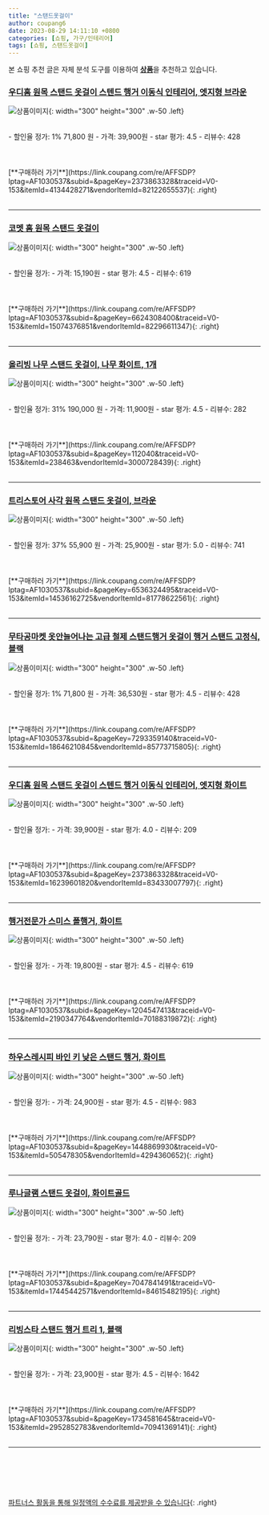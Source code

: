```yaml
---
title: "스탠드옷걸이"
author: coupang6
date: 2023-08-29 14:11:10 +0800
categories: [쇼핑, 가구/인테리어]
tags: [쇼핑, 스탠드옷걸이]
---
```


본 쇼핑 추천 글은 자체 분석 도구를 이용하여 [**상품**](https://link.coupang.com/a/bao1ui)을 추천하고 있습니다.

### [우디홈 원목 스탠드 옷걸이 스텐드 행거 이동식 인테리어, 엣지형 브라운](https://link.coupang.com/re/AFFSDP?lptag=AF1030537&subid=&pageKey=2373863328&traceid=V0-153&itemId=4134428271&vendorItemId=82122655537)

![상품이미지](https://thumbnail6.coupangcdn.com/thumbnails/remote/230x230ex/image/vendor_inventory/edcc/47cb2222be949905bf516927bc252b46662d0b5fa81c62f3cb3d19a1675a.jpg){: width="300" height="300" .w-50 .left}


<br>
- 할인율 정가: 1%  71,800   원
- 가격: 39,900원
- star 평가: 4.5
- 리뷰수: 428
<br>
<br>
<br>
<br>
[**구매하러 가기**](https://link.coupang.com/re/AFFSDP?lptag=AF1030537&subid=&pageKey=2373863328&traceid=V0-153&itemId=4134428271&vendorItemId=82122655537){: .right}
<br>
<br>

---

### [코멧 홈 원목 스탠드 옷걸이](https://link.coupang.com/re/AFFSDP?lptag=AF1030537&subid=&pageKey=6624308400&traceid=V0-153&itemId=15074376851&vendorItemId=82296611347)

![상품이미지](https://thumbnail6.coupangcdn.com/thumbnails/remote/230x230ex/image/retail/images/3571299164810444-eb9c14c5-4371-4e91-a47d-503c445cfe79.jpg){: width="300" height="300" .w-50 .left}


<br>
- 할인율 정가: 
- 가격: 15,190원
- star 평가: 4.5
- 리뷰수: 619
<br>
<br>
<br>
<br>
[**구매하러 가기**](https://link.coupang.com/re/AFFSDP?lptag=AF1030537&subid=&pageKey=6624308400&traceid=V0-153&itemId=15074376851&vendorItemId=82296611347){: .right}
<br>
<br>

---

### [올리빙 나무 스탠드 옷걸이, 나무 화이트, 1개](https://link.coupang.com/re/AFFSDP?lptag=AF1030537&subid=&pageKey=112040&traceid=V0-153&itemId=238463&vendorItemId=3000728439)

![상품이미지](https://thumbnail7.coupangcdn.com/thumbnails/remote/230x230ex/image/product/image/vendoritem/2016/07/06/3000728439/e1dd8b27-05c0-4aea-9fca-c5d2d070415e.jpg){: width="300" height="300" .w-50 .left}


<br>
- 할인율 정가: 31%  190,000   원
- 가격: 11,900원
- star 평가: 4.5
- 리뷰수: 282
<br>
<br>
<br>
<br>
[**구매하러 가기**](https://link.coupang.com/re/AFFSDP?lptag=AF1030537&subid=&pageKey=112040&traceid=V0-153&itemId=238463&vendorItemId=3000728439){: .right}
<br>
<br>

---

### [트리스토어 사각 원목 스탠드 옷걸이, 브라운](https://link.coupang.com/re/AFFSDP?lptag=AF1030537&subid=&pageKey=6536324495&traceid=V0-153&itemId=14536162725&vendorItemId=81778622561)

![상품이미지](https://thumbnail10.coupangcdn.com/thumbnails/remote/230x230ex/image/rs_quotation_api/ftxdryf6/e884a0a6c6fb42d29e38a82e4eb95748.jpg){: width="300" height="300" .w-50 .left}


<br>
- 할인율 정가: 37%  55,900   원
- 가격: 25,900원
- star 평가: 5.0
- 리뷰수: 741
<br>
<br>
<br>
<br>
[**구매하러 가기**](https://link.coupang.com/re/AFFSDP?lptag=AF1030537&subid=&pageKey=6536324495&traceid=V0-153&itemId=14536162725&vendorItemId=81778622561){: .right}
<br>
<br>

---

### [무타공마켓 옷안늘어나는 고급 철제 스탠드행거 옷걸이 행거 스탠드 고정식, 블랙](https://link.coupang.com/re/AFFSDP?lptag=AF1030537&subid=&pageKey=7293359140&traceid=V0-153&itemId=18646210845&vendorItemId=85773715805)

![상품이미지](https://thumbnail8.coupangcdn.com/thumbnails/remote/230x230ex/image/vendor_inventory/1d13/371bb45426b945536c8a30455271d6c7497dcaa1a6ab1644e7fafbbeec95.jpg){: width="300" height="300" .w-50 .left}


<br>
- 할인율 정가: 1%  71,800   원
- 가격: 36,530원
- star 평가: 4.5
- 리뷰수: 428
<br>
<br>
<br>
<br>
[**구매하러 가기**](https://link.coupang.com/re/AFFSDP?lptag=AF1030537&subid=&pageKey=7293359140&traceid=V0-153&itemId=18646210845&vendorItemId=85773715805){: .right}
<br>
<br>

---

### [우디홈 원목 스탠드 옷걸이 스텐드 행거 이동식 인테리어, 엣지형 화이트](https://link.coupang.com/re/AFFSDP?lptag=AF1030537&subid=&pageKey=2373863328&traceid=V0-153&itemId=16239601820&vendorItemId=83433007797)

![상품이미지](https://thumbnail8.coupangcdn.com/thumbnails/remote/230x230ex/image/vendor_inventory/0a21/3b764efa3458fbeb619f888eb12f16b88d52e4df81a01c12e835d789d22d.jpg){: width="300" height="300" .w-50 .left}


<br>
- 할인율 정가: 
- 가격: 39,900원
- star 평가: 4.0
- 리뷰수: 209
<br>
<br>
<br>
<br>
[**구매하러 가기**](https://link.coupang.com/re/AFFSDP?lptag=AF1030537&subid=&pageKey=2373863328&traceid=V0-153&itemId=16239601820&vendorItemId=83433007797){: .right}
<br>
<br>

---

### [행거전문가 스미스 폴행거, 화이트](https://link.coupang.com/re/AFFSDP?lptag=AF1030537&subid=&pageKey=1204547413&traceid=V0-153&itemId=2190347764&vendorItemId=70188319872)

![상품이미지](https://thumbnail7.coupangcdn.com/thumbnails/remote/230x230ex/image/retail/images/4274034047942885-0f4120ed-c7b6-4d00-aa5b-b028a219ed01.png){: width="300" height="300" .w-50 .left}


<br>
- 할인율 정가: 
- 가격: 19,800원
- star 평가: 4.5
- 리뷰수: 619
<br>
<br>
<br>
<br>
[**구매하러 가기**](https://link.coupang.com/re/AFFSDP?lptag=AF1030537&subid=&pageKey=1204547413&traceid=V0-153&itemId=2190347764&vendorItemId=70188319872){: .right}
<br>
<br>

---

### [하우스레시피 바인 키 낮은 스탠드 행거, 화이트](https://link.coupang.com/re/AFFSDP?lptag=AF1030537&subid=&pageKey=1448869930&traceid=V0-153&itemId=505478305&vendorItemId=4294360652)

![상품이미지](https://thumbnail6.coupangcdn.com/thumbnails/remote/230x230ex/image/retail/images/2507843903268219-3f008efb-aab5-446a-86ab-17a4612efa83.jpg){: width="300" height="300" .w-50 .left}


<br>
- 할인율 정가: 
- 가격: 24,900원
- star 평가: 4.5
- 리뷰수: 983
<br>
<br>
<br>
<br>
[**구매하러 가기**](https://link.coupang.com/re/AFFSDP?lptag=AF1030537&subid=&pageKey=1448869930&traceid=V0-153&itemId=505478305&vendorItemId=4294360652){: .right}
<br>
<br>

---

### [루나글램 스탠드 옷걸이, 화이트골드](https://link.coupang.com/re/AFFSDP?lptag=AF1030537&subid=&pageKey=7047841491&traceid=V0-153&itemId=17445442571&vendorItemId=84615482195)

![상품이미지](https://thumbnail10.coupangcdn.com/thumbnails/remote/230x230ex/image/vendor_inventory/f05f/be307e0ab3e2db9d8c3e884ff0fce220f9635b6f29f65d8d2ea76578d68f.jpg){: width="300" height="300" .w-50 .left}


<br>
- 할인율 정가: 
- 가격: 23,790원
- star 평가: 4.0
- 리뷰수: 209
<br>
<br>
<br>
<br>
[**구매하러 가기**](https://link.coupang.com/re/AFFSDP?lptag=AF1030537&subid=&pageKey=7047841491&traceid=V0-153&itemId=17445442571&vendorItemId=84615482195){: .right}
<br>
<br>

---

### [리빙스타 스탠드 행거 트리 1, 블랙](https://link.coupang.com/re/AFFSDP?lptag=AF1030537&subid=&pageKey=1734581645&traceid=V0-153&itemId=2952852783&vendorItemId=70941369141)

![상품이미지](https://thumbnail6.coupangcdn.com/thumbnails/remote/230x230ex/image/retail/images/2020/06/15/14/8/ecdbd2c8-8105-4baf-bdce-7a5a3ee6642b.jpg){: width="300" height="300" .w-50 .left}


<br>
- 할인율 정가: 
- 가격: 23,900원
- star 평가: 4.5
- 리뷰수: 1642
<br>
<br>
<br>
<br>
[**구매하러 가기**](https://link.coupang.com/re/AFFSDP?lptag=AF1030537&subid=&pageKey=1734581645&traceid=V0-153&itemId=2952852783&vendorItemId=70941369141){: .right}
<br>
<br>

---
<br><br><br><br><br> [파트너스 활동을 통해 일정액의 수수료를 제공받을 수 있습니다](https://link.coupang.com/a/bao1ui){: .right}